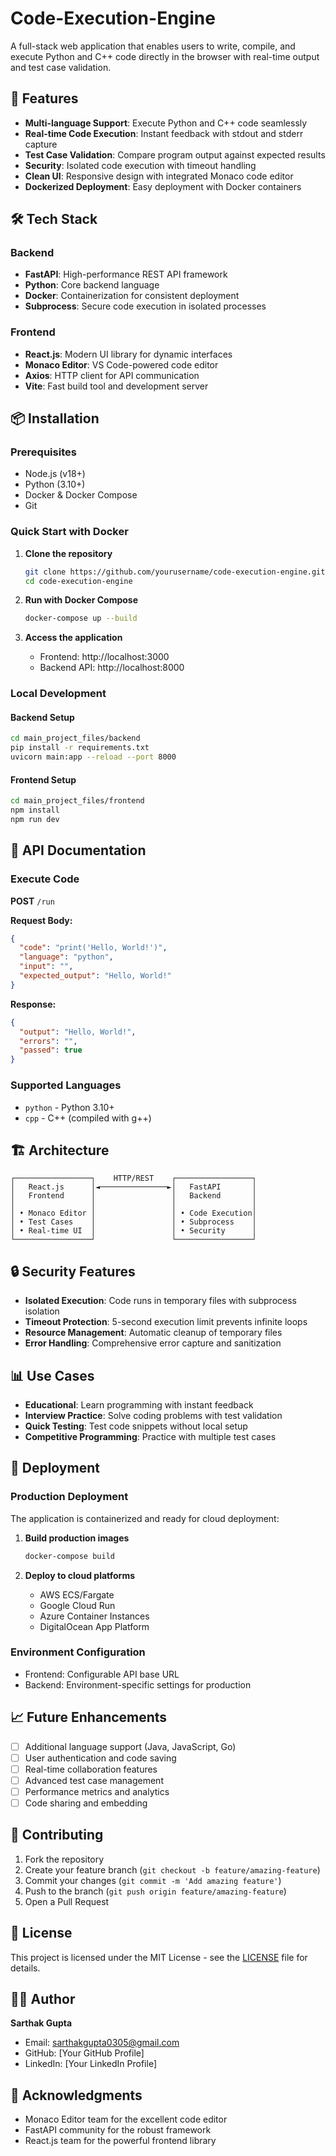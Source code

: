 # Code-Execution-Engine

A full-stack web application that enables users to write, compile, and execute Python and C++ code directly in the browser with real-time output and test case validation.

## 🚀 Features

- **Multi-language Support**: Execute Python and C++ code seamlessly
- **Real-time Code Execution**: Instant feedback with stdout and stderr capture
- **Test Case Validation**: Compare program output against expected results
- **Security**: Isolated code execution with timeout handling
- **Clean UI**: Responsive design with integrated Monaco code editor
- **Dockerized Deployment**: Easy deployment with Docker containers

## 🛠️ Tech Stack

### Backend
- **FastAPI**: High-performance REST API framework
- **Python**: Core backend language
- **Docker**: Containerization for consistent deployment
- **Subprocess**: Secure code execution in isolated processes

### Frontend
- **React.js**: Modern UI library for dynamic interfaces
- **Monaco Editor**: VS Code-powered code editor
- **Axios**: HTTP client for API communication
- **Vite**: Fast build tool and development server

## 📦 Installation

### Prerequisites
- Node.js (v18+)
- Python (3.10+)
- Docker & Docker Compose
- Git

### Quick Start with Docker

1. **Clone the repository**
   ```bash
   git clone https://github.com/yourusername/code-execution-engine.git
   cd code-execution-engine
   ```

2. **Run with Docker Compose**
   ```bash
   docker-compose up --build
   ```

3. **Access the application**
   - Frontend: http://localhost:3000
   - Backend API: http://localhost:8000

### Local Development

#### Backend Setup
```bash
cd main_project_files/backend
pip install -r requirements.txt
uvicorn main:app --reload --port 8000
```

#### Frontend Setup
```bash
cd main_project_files/frontend
npm install
npm run dev
```

## 🔧 API Documentation

### Execute Code
**POST** `/run`

**Request Body:**
```json
{
  "code": "print('Hello, World!')",
  "language": "python",
  "input": "",
  "expected_output": "Hello, World!"
}
```

**Response:**
```json
{
  "output": "Hello, World!",
  "errors": "",
  "passed": true
}
```

### Supported Languages
- `python` - Python 3.10+
- `cpp` - C++ (compiled with g++)

## 🏗️ Architecture

```
┌─────────────────┐    HTTP/REST    ┌─────────────────┐
│   React.js      │◄───────────────►│   FastAPI       │
│   Frontend      │                 │   Backend       │
│                 │                 │                 │
│ • Monaco Editor │                 │ • Code Execution│
│ • Test Cases    │                 │ • Subprocess    │
│ • Real-time UI  │                 │ • Security      │
└─────────────────┘                 └─────────────────┘
```

## 🔒 Security Features

- **Isolated Execution**: Code runs in temporary files with subprocess isolation
- **Timeout Protection**: 5-second execution limit prevents infinite loops
- **Resource Management**: Automatic cleanup of temporary files
- **Error Handling**: Comprehensive error capture and sanitization

## 📊 Use Cases

- **Educational**: Learn programming with instant feedback
- **Interview Practice**: Solve coding problems with test validation
- **Quick Testing**: Test code snippets without local setup
- **Competitive Programming**: Practice with multiple test cases

## 🚀 Deployment

### Production Deployment
The application is containerized and ready for cloud deployment:

1. **Build production images**
   ```bash
   docker-compose build
   ```

2. **Deploy to cloud platforms**
   - AWS ECS/Fargate
   - Google Cloud Run
   - Azure Container Instances
   - DigitalOcean App Platform

### Environment Configuration
- Frontend: Configurable API base URL
- Backend: Environment-specific settings for production

## 📈 Future Enhancements

- [ ] Additional language support (Java, JavaScript, Go)
- [ ] User authentication and code saving
- [ ] Real-time collaboration features
- [ ] Advanced test case management
- [ ] Performance metrics and analytics
- [ ] Code sharing and embedding

## 🤝 Contributing

1. Fork the repository
2. Create your feature branch (`git checkout -b feature/amazing-feature`)
3. Commit your changes (`git commit -m 'Add amazing feature'`)
4. Push to the branch (`git push origin feature/amazing-feature`)
5. Open a Pull Request

## 📝 License

This project is licensed under the MIT License - see the [LICENSE](LICENSE) file for details.

## 👨‍💻 Author

**Sarthak Gupta**
- Email: sarthakgupta0305@gmail.com
- GitHub: [Your GitHub Profile]
- LinkedIn: [Your LinkedIn Profile]

## 🙏 Acknowledgments

- Monaco Editor team for the excellent code editor
- FastAPI community for the robust framework
- React.js team for the powerful frontend library
